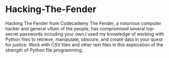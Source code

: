 # Hacking-The-Fender
Hacking The Fender from Codecademy
The Fender, a notorious computer hacker and general villain of the people, has compromised several top-secret passwords including your own.I used my knowledge of working with Python files to retrieve, manipulate, obscure, and create data in your quest for justice. Work with CSV files and other text files in this exploration of the strength of Python file programming.
